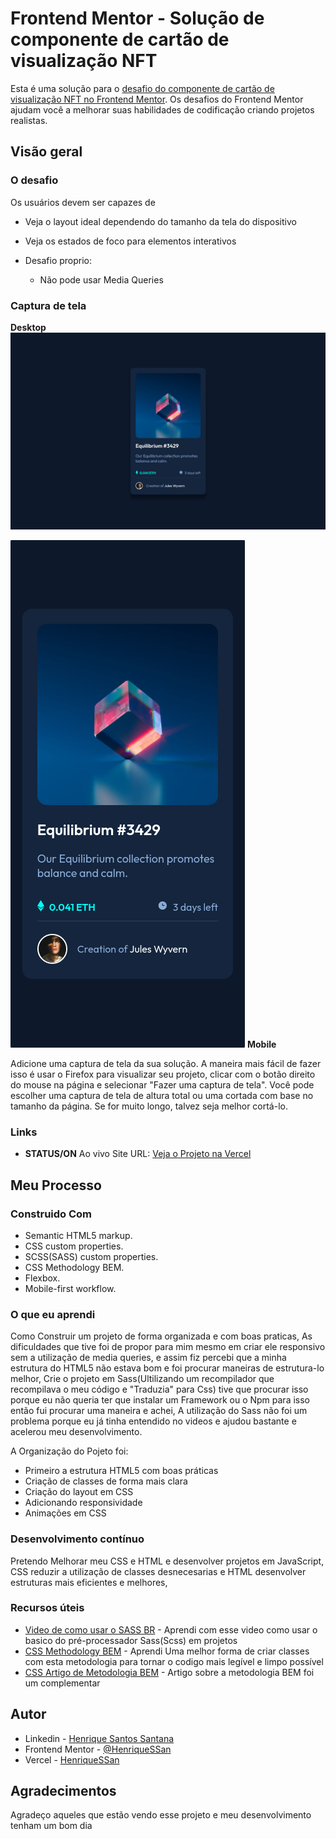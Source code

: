 # Frontend Mentor - Solução de componente de cartão de visualização NFT

Esta é uma solução para o [desafio do componente de cartão de visualização NFT no Frontend Mentor](https://www.frontendmentor.io/challenges/nft-preview-card-component-SbdUL_w0U). Os desafios do Frontend Mentor ajudam você a melhorar suas habilidades de codificação criando projetos realistas.

## Visão geral

### O desafio

Os usuários devem ser capazes de

- Veja o layout ideal dependendo do tamanho da tela do dispositivo
- Veja os estados de foco para elementos interativos

- Desafio proprio:
  - Não pode usar Media Queries

### Captura de tela

**Desktop**
![Desktop](./assets/images/screenshot-desktop.png)

![Mobile](./assets/images/screenshot-mobile-375x812.png)
**Mobile**

Adicione uma captura de tela da sua solução. A maneira mais fácil de fazer isso é usar o Firefox para visualizar seu projeto, clicar com o botão direito do mouse na página e selecionar "Fazer uma captura de tela". Você pode escolher uma captura de tela de altura total ou uma cortada com base no tamanho da página. Se for muito longo, talvez seja melhor cortá-lo.

### Links

- **STATUS/ON** Ao vivo Site URL: [Veja o Projeto na Vercel](https://nft-card-component-npz4l9cut-henriquessan.vercel.app/)

## Meu Processo

### Construido Com

- Semantic HTML5 markup.
- CSS custom properties.
- SCSS(SASS) custom properties.
- CSS Methodology BEM.
- Flexbox.
- Mobile-first workflow.

### O que eu aprendi

Como Construir um projeto de forma organizada e com boas praticas, As dificuldades que tive foi de propor para mim mesmo em criar ele responsivo sem a utilização de media queries, e assim fiz percebi que a minha estrutura do HTML5 não estava bom e foi procurar maneiras de estrutura-lo melhor, Crie o projeto em Sass(Ultilizando um recompilador que recompilava o meu código e "Traduzia" para Css) tive que procurar isso porque eu não queria ter que instalar um Framework ou o Npm para isso então fui procurar uma maneira e achei, A utilização do Sass não foi um problema porque eu já tinha entendido no videos e ajudou bastante e acelerou meu desenvolvimento.

A Organização do Pojeto foi:

- Primeiro a estrutura HTML5 com boas práticas
- Criação de classes de forma mais clara
- Criação do layout em CSS
- Adicionando responsividade
- Animações em CSS

### Desenvolvimento contínuo

Pretendo Melhorar meu CSS e HTML e desenvolver projetos em JavaScript, CSS reduzir a utilização de classes desnecesarias e HTML desenvolver estruturas mais eficientes e melhores,

### Recursos úteis

- [Video de como usar o SASS BR](https://www.youtube.com/watch?v=C8KlabGtE8Y) - Aprendi com esse video como usar o basico do pré-processador Sass(Scss) em projetos
- [CSS Methodology BEM](https://www.youtube.com/watch?v=27JtRAI3QO8) - Aprendi Uma melhor forma de criar classes com esta metodologia para tornar o codigo mais legível e limpo possível
- [CSS Artigo de Metodologia BEM](https://css-tricks.com/bem-101/) - Artigo sobre a metodologia BEM foi um complementar

## Autor

- Linkedin - [Henrique Santos Santana](https://www.linkedin.com/in/henrique-santos-santana/)
- Frontend Mentor - [@HenriqueSSan](https://www.frontendmentor.io/profile/HenriqueSSan)
- Vercel - [HenriqueSSan](https://vercel.com/henriquessan)

## Agradecimentos

Agradeço aqueles que estão vendo esse projeto e meu desenvolvimento tenham um bom dia 

